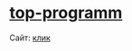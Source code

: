 # [top-programm](https://artur458.github.io/top-programm/)
Сайт: [клик](https://artur458.github.io/top-programm/)
